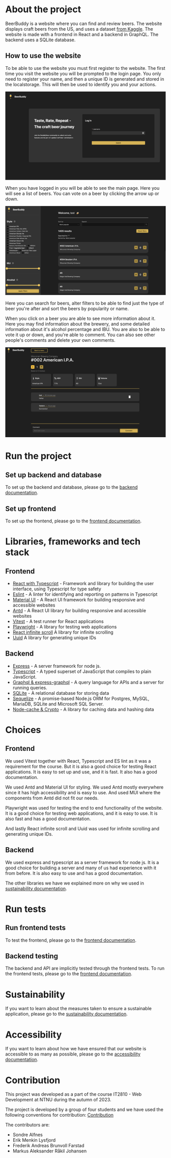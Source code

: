 # About the project

BeerBuddy is a website where you can find and review beers. The website displays craft beers from the US, and uses a dataset [from Kaggle](https://www.kaggle.com/datasets/nickhould/craft-cans/data). The website is made with a frontend in React and a backend in GraphQL. The backend uses a SQLite database.

## How to use the website

To be able to use the website you must first register to the website. The first time you visit the website you will be prompted to the login page. You only need to register your name, and then a unique ID is generated and stored in the localstorage. This will then be used to identify you and your actions.

![Login](./images/login.png)

When you have logged in you will be able to see the main page. Here you will see a list of beers. You can vote on a beer by clicking the arrow up or down. 

![Main page](./images/main.png)

Here you can search for beers, alter filters to be able to find just the type of beer you're after and sort the beers by popularity or name.

When you click on a beer you are able to see more information about it. Here you may find information about the brewery, and some detailed information about it's alcohol percentage and IBU. You are also to be able to vote it up or down, and you're able to comment. You can also see other people's comments and delete your own comments.

![Beer page](./images/beer.png)

# Run the project

## Set up backend and database

To set up the backend and database, please go to the [backend documentation](./backend/README.md).

## Set up frontend

To set up the frontend, please go to the [frontend documentation](./frontend/README.md).

# Libraries, frameworks and tech stack

## Frontend

- [React with Typescript](https://react.dev) - Framework and library for building the user interface, using Typescript for type safety
- [Eslint](https://eslint.org) - A linter for identifying and reporting on patterns in Typescript
- [Material UI](https://mui.com) - A React UI framework for building responsive and accessible websites
- [Antd](https://ant.design) - A React UI library for building responsive and accessible websites
- [Vitest](https://vitest.dev/) - A test runner for React applications
- [Playwright](https://playwright.dev) - A library for testing web applications
- [React infinite scroll](https://www.npmjs.com/package/react-infinite-scroll-component) A library for infinite scrolling
- [Uuid](https://www.npmjs.com/package/uuid) A library for generating unique IDs

## Backend
- [Express](https://expressjs.com) - A server framework for node js.
- [Typescript](https://www.typescriptlang.org) - A typed superset of JavaScript that compiles to plain JavaScript.
- [Graphql & express-graphql](https://graphql.org) - A query language for APIs and a server for running queries.
- [SQLite](https://www.sqlite.org/index.html) - A relational database for storing data
- [Sequelize](https://sequelize.org) - A promise-based Node.js ORM for Postgres, MySQL, MariaDB, SQLite and Microsoft SQL Server.
- [Node-cache & Crypto](https://www.npmjs.com/package/node-cache) - A library for caching data and hashing data

# Choices

## Frontend

We used Vitest together with React, Typescript and ES lint as it was a requirement for the course. But it is also a good choice for testing React applications. It is easy to set up and use, and it is fast. It also has a good documentation. 

We used Antd and Material UI for styling. We used Antd mostly everywhere since it has high accessibility and is easy to use. And used MUI where the components from Antd did not fit our needs.

Playwright was used for testing the end to end functionality of the website. It is a good choice for testing web applications, and it is easy to use. It is also fast and has a good documentation.

And lastly React infinite scroll and Uuid was used for infinite scrolling and generating unique IDs.

## Backend

We used express and typescript as a server framework for node js. It is a good choice for building a server and many of us had experience with it from before. It is also easy to use and has a good documentation. 

The other libraries we have we explained more on why we used in [sustainability documentation](./sustainability.md).

# Run tests

## Run frontend tests

To test the frontend, please go to the [frontend documentation](./frontend/README.md).

## Backend testing

The backend and API are implicitly tested through the frontend tests. To run the frontend tests, please go to the [frontend documentation](./frontend/README.md).

# Sustainability

If you want to learn about the measures taken to ensure a sustainable application, please go to the [sustainability documentation](./sustainability.md).

# Accessibility

If you want to learn about how we have ensured that our website is accessible to as many as possible, please go to the [accessibility documentation](./accessibility.md).

# Contribution

This project was developed as a part of the course IT2810 - Web Development at NTNU during the autumn of 2023.

The project is developed by a group of four students and we have used the following conventions for contribution: [Contribution](./contribution.md)

The contributors are:

- Sondre Alfnes
- Erik Menkin Lysfjord
- Frederik Andreas Brunvoll Farstad
- Markus Aleksander Råkil Johansen

